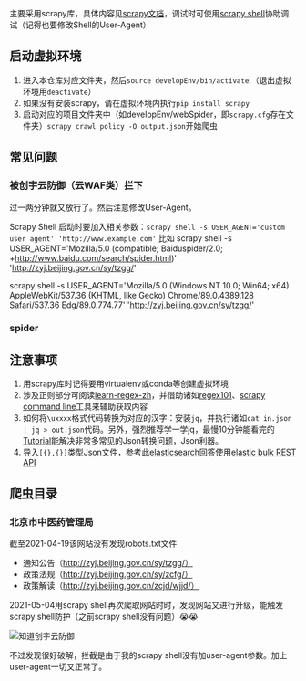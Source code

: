 主要采用scrapy库，具体内容见[scrapy文档](https://docs.scrapy.org/en/latest/intro/tutorial.html)，调试时可使用[scrapy shell](https://docs.scrapy.org/en/latest/intro/tutorial.html#extracting-data)协助调试（记得也要修改Shell的User-Agent）

## 启动虚拟环境
1. 进入本仓库对应文件夹，然后`source developEnv/bin/activate`.（退出虚拟环境用`deactivate`）
2. 如果没有安装scrapy，请在虚拟环境内执行`pip install scrapy`
3. 启动对应的项目文件夹中（如developEnv/webSpider，即`scrapy.cfg`存在文件夹）`scrapy crawl policy -O output.json`开始爬虫

## 常见问题
### 被创宇云防御（云WAF类）拦下

过一两分钟就又放行了。然后注意修改User-Agent。

Scrapy Shell 启动时要加入相关参数：`scrapy shell -s USER_AGENT='custom user agent' 'http://www.example.com'`
比如 scrapy shell -s USER_AGENT='Mozilla/5.0 (compatible; Baiduspider/2.0; +http://www.baidu.com/search/spider.html)' 'http://zyj.beijing.gov.cn/sy/tzgg/'

scrapy shell -s USER_AGENT='Mozilla/5.0 (Windows NT 10.0; Win64; x64) AppleWebKit/537.36 (KHTML, like Gecko) Chrome/89.0.4389.128 Safari/537.36 Edg/89.0.774.77' 'http://zyj.beijing.gov.cn/sy/tzgg/'

### spider


## 注意事项
1. 用scrapy库时记得要用virtualenv或conda等创建虚拟环境
2. 涉及正则部分可阅读[learn-regex-zh](https://github.com/cdoco/learn-regex-zh)，并借助诸如[regex101](https://regex101.com/)、[scrapy command line](https://docs.scrapy.org/en/latest/intro/tutorial.html#extracting-data)工具来辅助获取内容
3. 如何将`\uxxxx`格式代码转换为对应的汉字：安装`jq`，并执行诸如`cat in.json | jq > out.json`代码。另外，强烈推荐学一学jq，最慢10分钟能看完的[Tutorial](https://stedolan.github.io/jq/tutorial/)能解决非常多常见的Json转换问题，Json利器。
4. 导入`[{},{}]`类型Json文件，参考[此elasticsearch回答](https://stackoverflow.com/questions/33340153/elasticsearch-bulk-index-json-data/33340234#33340234)使用[elastic bulk REST API](https://www.elastic.co/guide/en/elasticsearch/reference/current/docs-bulk.html)



## 爬虫目录
### 北京市中医药管理局
截至2021-04-19该网站没有发现robots.txt文件
- 通知公告（http://zyj.beijing.gov.cn/sy/tzgg/）
- 政策法规（http://zyj.beijing.gov.cn/sy/zcfg/）
- 政策解读（http://zyj.beijing.gov.cn/zcjd/wjjd/）

2021-05-04用scrapy shell再次爬取网站时时，发现网站又进行升级，能触发scrapy shell防护（之前scrapy shell没有问题）:sob::sob:

![知道创宇云防御](https://i.imgur.com/LsIQpIL.png)

不过发现很好破解，拦截是由于我的scrapy shell没有加user-agent参数。加上user-agent一切又正常了。



